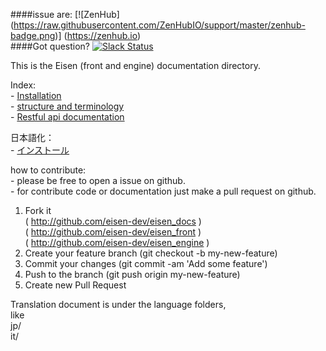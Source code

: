####issue are: [![ZenHub] (https://raw.githubusercontent.com/ZenHubIO/support/master/zenhub-badge.png)] (https://zenhub.io)  
####Got question? [![Slack Status](https://eisen.herokuapp.com/badge.svg)](https://eisen.herokuapp.com)  
    
This is the Eisen (front and engine) documentation directory.

Index:  
    - [Installation](installation.md)  
    - [structure and terminology](structure.md)  
    - [Restful api documentation](api.md)  

日本語化：  
    - [インストール](/jp/installation.md) 

how to contribute:  
    - please be free to open a issue on github.  
    - for contribute code or documentation just make a pull request on github.

  1. Fork it   
      ( http://github.com/eisen-dev/eisen_docs )  
      ( http://github.com/eisen-dev/eisen_front )  
      ( http://github.com/eisen-dev/eisen_engine )  
  2. Create your feature branch (git checkout -b my-new-feature)
  3. Commit your changes (git commit -am 'Add some feature')
  4. Push to the branch (git push origin my-new-feature)
  5. Create new Pull Request
  
Translation document is under the language folders,  
like  
jp/  
it/  
